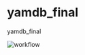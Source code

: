 # yamdb_final
yamdb_final


![workflow](https://github.com/zaebumbatt/yamdb_final/workflows/main/badge.svg)
